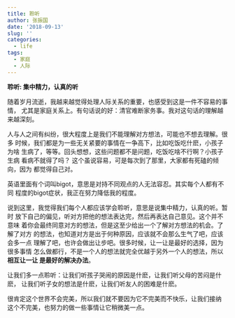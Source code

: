 ```yaml
---
title: 聆听
author: 张振国
date: '2018-09-13'
slug: ''
categories:
  - life
tags:
  - 家庭
  - 人际
---
```


**聆听: 集中精力，认真的听**

随着岁月流逝，我越来越觉得处理人际关系的重要，也感受到这是一件不容易的事情，
尤其是家庭关系上。有句话说的好：清官难断家务事。我对这句话的理解越来越深刻。

人与人之间有纠纷，很大程度上是我们不能理解对方想法，可能也不想去理解。很多
时候，我们都是为一些无关紧要的事情在一争高下，比如吃饭吃什麽，小孩子为啥
生病了，等等。回头想想，这些问题都不是问题，吃饭吃啥不行啊？小孩子生病
看病不就得了吗？ 这个虽说容易，可是每次到了那里，大家都有死磕的倾向，因为
都觉得自己对。

英语里面有个词叫bigot，意思是对持不同观点的人无法容忍。其实每个人都有不同
程度的bigot症状，我正在努力降低我的程度。

说到这里，我觉得我们每个人都应该学会聆听，意思是说集中精力，认真的听。暂时
放下自己的偏见，听对方把他的想法表达完，然后再表达自己意见。这个并不意味
着你会最终同意对方的想法，但是这至少给出一个了解对方想法的机会。了解了对方
的想法，也知道对方是出于何种原因，应该就不会那么生气了吧，应该会多一点
理解了吧，也许会做出让步吧。很多时候，让一让是最好的选择，因为很多事情
怎么做都行，不是一个人的想法就完全优越于另外一个人的想法，所以**相互让一让
是最好的解决办法**。

让我们多一点聆听：让我们听孩子哭闹的原因是什麽，让我们听父母的苦闷是什麽，
让我们听子女的想法是什麽，让我们听友人的困难是什麽。

很肯定这个世界不会完美，所以我们就不要因为它不完美而不快乐，让我们接纳
这个不完美，也努力的做一些事情让它稍微美一点。


